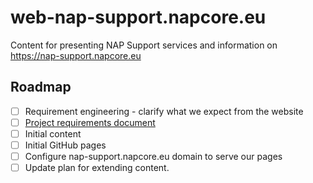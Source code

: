 # web-nap-support.napcore.eu
Content for presenting NAP Support services and information on https://nap-support.napcore.eu

## Roadmap
- [ ] Requirement engineering - clarify what we expect from the website
- [ ] [Project requirements document](PRD.md)
- [ ] Initial content
- [ ] Initial GitHub pages
- [ ] Configure nap-support.napcore.eu domain to serve our pages
- [ ] Update plan for extending content.
